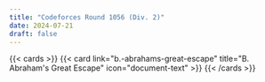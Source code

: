 ```yaml
---
title: "Codeforces Round 1056 (Div. 2)"
date: 2024-07-21
draft: false
---
```


{{< cards >}}
  {{< card link="b.-abrahams-great-escape" title="B. Abraham's Great Escape" icon="document-text" >}}
{{< /cards >}}